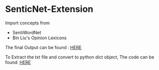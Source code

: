# SenticNet-Extension
Import concepts from
* SentiWordNet
* Bin Liu's Opinion Lexicons

The final Output can be found : [HERE](https://github.com/parismita/SenticNet-Extension/blob/master/final_output.txt)


To Extract the txt file and convert to python dict object, 
The code can be found: [HERE](https://github.com/parismita/SenticNet-Extension/blob/master/senticnet_ext.py)

